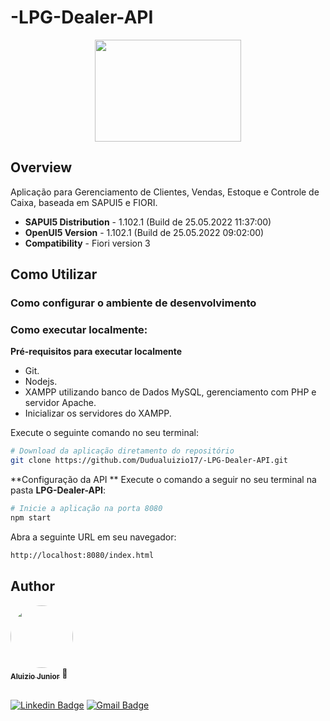 # -LPG-Dealer-API

<p align="center">
  <a href="#">
    <img src="http://imageup.me/lqv" width="234" height="163" alt="" />
  </a>
</p>

## Overview
Aplicação para Gerenciamento de Clientes, Vendas, Estoque e Controle de Caixa, baseada em SAPUI5 e FIORI.

- **SAPUI5 Distribution** - 1.102.1 (Build de 25.05.2022 11:37:00)
- **OpenUI5 Version** - 1.102.1 (Build de 25.05.2022 09:02:00)
- **Compatibility** - Fiori version 3

## Como Utilizar

### Como configurar o ambiente de desenvolvimento
### Como executar localmente:
**Pré-requisitos para executar localmente**
- Git.
- Nodejs.
- XAMPP utilizando banco de Dados MySQL, gerenciamento com PHP e servidor Apache.
- Inicializar os servidores do XAMPP.

Execute o seguinte comando no seu terminal:
```bash
# Download da aplicação diretamento do repositório
git clone https://github.com/Dudualuizio17/-LPG-Dealer-API.git
```

**Configuração da API **
Execute o comando a seguir no seu terminal na pasta **LPG-Dealer-API**:
```bash
# Inicie a aplicação na porta 8080
npm start
```

Abra a seguinte URL em seu navegador:
```bash
http://localhost:8080/index.html 
```

## Author

<a href="https://www.linkedin.com/in/aluizio-antonio/">
 <img style="border-radius: 50%;" src="https://ibb.co/2qz8ByJ" width="100px;" alt=""/>
 <br />
 <sub><b>Aluizio Junior</b></sub></a> 🚀 </a>  <br /><br />

 
[![Linkedin Badge](https://img.shields.io/badge/-Filemom-blue?style=flat-square&logo=Linkedin&logoColor=white&link=https://www.linkedin.com/in/aluizio-antonio/)](https://www.linkedin.com/in/aluizio-antonio/) 
[![Gmail Badge](https://img.shields.io/badge/-aluizioantoniojr@gmail.com-c14438?style=flat-square&logo=Gmail&logoColor=white&link=mailto:aluizioantoniojr@gmail.com)](mailto:aluizioantoniojr@gmail.com
)


